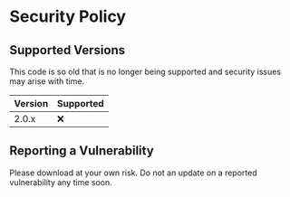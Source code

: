 # Security Policy

## Supported Versions

This code is so old that is no longer being supported and security issues may arise with time.

| Version | Supported          |
| ------- | ------------------ |
| 2.0.x   | :x:                |

## Reporting a Vulnerability

Please download at your own risk.
Do not an update on a reported vulnerability any time soon.
